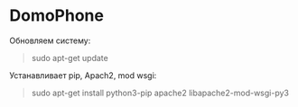 # DomoPhone

Обновляем систему:
> sudo apt-get update

Устанавливает pip, Apach2, mod wsgi:
> sudo apt-get install python3-pip apache2 libapache2-mod-wsgi-py3
